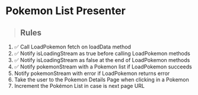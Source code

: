 # Pokemon List Presenter

> ## Rules
1. ✅ Call LoadPokemon fetch on loadData method
2. ✅ Notify isLoadingStream as true before calling LoadPokemon methods
3. ✅ Notify isLoadingStream as false at the end of LoadPokemon methods
5. ✅ Notify pokemonStream with a Pokemon list if LoadPokemon succeeds
4. Notify pokemonStream with error if LoadPokemon returns error
6. Take the user to the Pokemon Details Page when clicking in a Pokemon
7. Increment the Pokémon List in case is next page URL